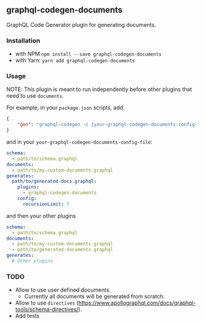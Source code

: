 ## graphql-codegen-documents

GraphQL Code Generator plugin for generating documents.

### Installation
- with NPM `npm install --save graphql-codegen-documents`
- with Yarn: `yarn add graphql-codegen-documents`


### Usage
NOTE: This plugin is meant to run independently before other plugins that need to use `documents`.

For example, in your `package.json` scripts, add:
```json
{
    "gen": "graphql-codegen -c {your-graphql-codegen-documents-config-file}.yaml && graphql-codegen"
}
```

and in your `your-graphql-codegen-documents-config-file`:
```yml
schema:
  - path/to/schema.graphql
documents:
  - path/to/my-custom-documents.graphql
generates:
  path/to/generated-docs.graphql:
    plugins:
      - graphql-codegen-documents
    config:
      recursionLimit: 7
```

and then your other plugins
```yml
schema:
  - path/to/schema.graphql
documents:
  - path/to/my-custom-documents.graphql
  - path/to/generated-documents.graphql
generates:
  # Other plugins
```

### TODO
- Allow to use user defined documents.
    - Currently all documents will be generated from scratch.
- Allow to use `directives` (https://www.apollographql.com/docs/graphql-tools/schema-directives/).
- Add tests